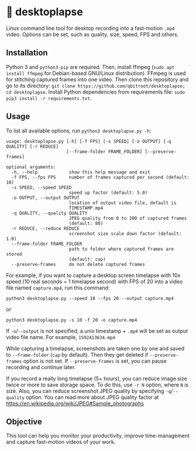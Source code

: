 # 🔴 desktoplapse
Linux command line tool for desktop recording into a fast-motion `.mp4` video. Options can be set, such as quality, size, speed, FPS and others. 

## Installation
Python 3 and `python3-pip` are required. Then, install ffmpeg (`sudo apt install ffmpeg` for Debian-based GNU/Linux distribution). FFmpeg is used for stitching captured frames into one video. Then clone this repository and go to its directory: `git clone https://github.com/qbitroot/desktoplapse; cd desktoplapse`. Install Python dependencies from requirements file: `sudo pip3 install -r requirements.txt`.

## Usage
To list all available options, run `python3 desktoplapse.py -h`:

    usage: desktoplapse.py [-h] [-f FPS] [-s SPEED] [-o OUTPUT] [-q QUALITY] [-r REDUCE]
                           [--frame-folder FRAME_FOLDER] [--preserve-frames]

    optional arguments:
      -h, --help            show this help message and exit
      -f FPS, --fps FPS     number of frames captured per second (default: 10)
      -s SPEED, --speed SPEED
                            speed up factor (default: 5.0)
      -o OUTPUT, --output OUTPUT
                            location of output video file, default is
                            TIMESTAMP.mp4
      -q QUALITY, --quality QUALITY
                            JPEG quality from 0 to 100 of captured frames
                            (default: 80)
      -r REDUCE, --reduce REDUCE
                            screenshot size scale down factor (default: 1.0)
      --frame-folder FRAME_FOLDER
                            path to folder where captured frames are stored
                            (default: cap)
      --preserve-frames     do not delete captured frames

For example, if you want to capture a desktop screen timelapse with 10x speed (10 real seconds = 1 timelapse second) with FPS of 20 into a video file named `capture.mp4`, run this command:

`python3 desktoplapse.py --speed 10 --fps 20 --output capture.mp4`

or

`python3 desktoplapse.py -s 10 -f 20 -o capture.mp4`

If `-o`/`--output` is not specified, a unix timestamp + `.mp4` will be set as output video file name. For example, `1592413634.mp4`

While capturing a timelapse, screenshots are taken one by one and saved to `--frame-folder` (`cap` by default). Then they get deleted if `--preserve-frames` option is not set. If `--preserve-frames` is set, you can pause recording and continue later.

If you record a really long timelapse (5+ hours), you can reduce image size twice or more to save storage space. To do this, use `-r N` option, where `N` is size. Also, you can reduce screenshot JPEG quality by specifying `-q`/`--quality` option. You can read more about JPEG quality factor at https://en.wikipedia.org/wiki/JPEG#Sample_photographs

## Objective

This tool can help you monitor your productivity, improve time-management and capture fast-motion videos of your work.

